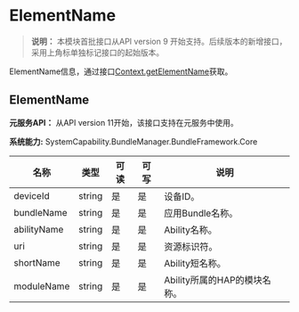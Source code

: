 # ElementName

> **说明：**
> 本模块首批接口从API version 9 开始支持。后续版本的新增接口，采用上角标单独标记接口的起始版本。

ElementName信息，通过接口[Context.getElementName](js-apis-inner-app-context.md#contextgetelementname7)获取。
## ElementName

 **元服务API：** 从API version 11开始，该接口支持在元服务中使用。

 **系统能力:** SystemCapability.BundleManager.BundleFramework.Core

| 名称                     | 类型     | 可读 | 可写 | 说明                       |
| ----------------------- | ---------| ---- | ---- | ------------------------- |
| deviceId                | string   | 是   | 是   | 设备ID。                   |
| bundleName              | string   | 是   | 是   | 应用Bundle名称。          |
| abilityName             | string   | 是   | 是   | Ability名称。               |
| uri                     | string   | 是   | 是   | 资源标识符。                 |
| shortName               | string   | 是   | 是   | Ability短名称。               |
| moduleName              | string   | 是   | 是   | Ability所属的HAP的模块名称。   |